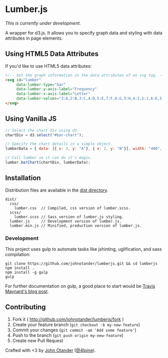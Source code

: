 # Lumber.js

_This is currently under development._

A wrapper for d3.js. It allows you to specify graph data and styling with data attributes in page elements.

## Using HTML5 Data Attributes

If you'd like to use HTML5 data attributes:

```html
<!-- Set the graph information in the data attributes of an svg tag. -->
<svg id="lumber"
     data-lumber-type="bar"
     data-lumber-y-axis-label="Frequency"
     data-lumber-x-axis-label="Letter"
     data-lumber-values="3:A,2:B,3:C,4:D,5:E,7:F,6:G,5:H,4:I,2:J,6:K,5:L,6:M">
</svg>
```

## Using Vanilla JS

```js
// Select the chart div using d3.
chartDiv = d3.select("#bar-chart");

// Specify the chart details in a simple object.
lumberData = { data: [{ x: 3, y: "A"}, { x: 2, y: "B"}], width: "400", height: 250, type: "bar", yAxis: "Frequency", xAxis: "Letter" };

// Call lumber so it can do it's magic.
lumber.barChart(chartDiv, lumberData);
```


## Installation

Distribution files are available in the [dist directory](https://github.com/johnotander/lumberjs/tree/master/dist).

```
dist/
  css/
    lumber.css  // Compiled, css version of lumber.scss.
  scss/
    lumber.scss // Sass version of lumber.js styling.
  lumber.js     // Development version of lumber.js.
  lumber.min.js // Minified, production version of lumber.js.
```

### Development

This project uses gulp to automate tasks like jshinting, uglification, and sass compilation:

```
git clone https://github.com/johnotander/lumberjs.git && cd lumberjs
npm install .
npm install -g gulp
gulp
```

For further documentation on gulp, a good place to start would be [Travis Maynard's blog post](http://travismaynard.com/writing/getting-started-with-gulp).

## Contributing

1. Fork it ( http://github.com/johnotander/lumberjs/fork )
2. Create your feature branch (`git checkout -b my-new-feature`)
3. Commit your changes (`git commit -am 'Add some feature'`)
4. Push to the branch (`git push origin my-new-feature`)
5. Create new Pull Request

Crafted with <3 by [John Otander](http://www.johnotander.com) ([@4lpine](https://twitter.com/4lpine)).

